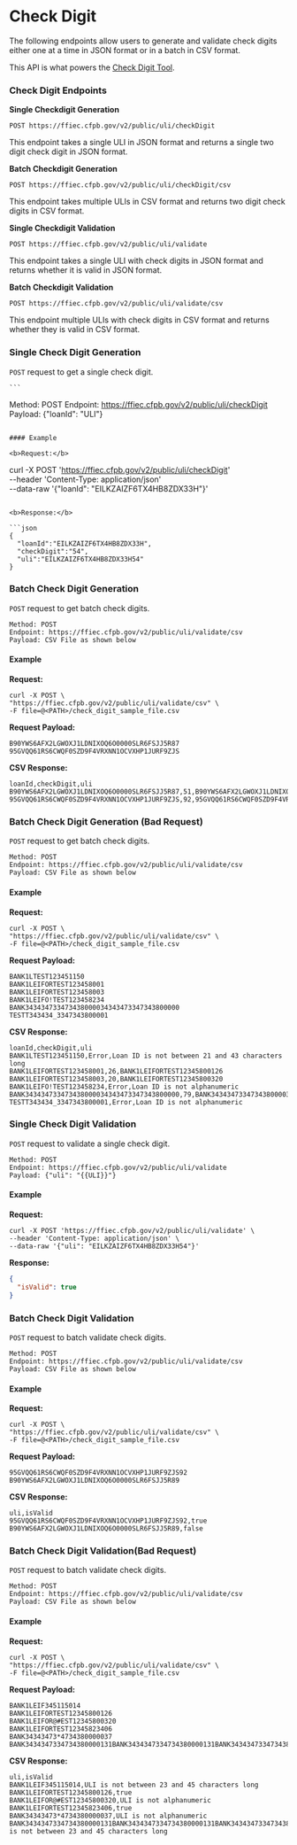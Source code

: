 # Check Digit

The following endpoints allow users to generate and validate check digits either one at a time in JSON format or in a batch in CSV format.

This API is what powers the [Check Digit Tool](https://ffiec.cfpb.gov/tools/check-digit).

### Check Digit Endpoints

__Single Checkdigit Generation__

`POST https://ffiec.cfpb.gov/v2/public/uli/checkDigit`

This endpoint takes a single ULI in JSON format and returns a single two digit check digit in JSON format. 

__Batch Checkdigit Generation__

`POST https://ffiec.cfpb.gov/v2/public/uli/checkDigit/csv`

This endpoint takes multiple ULIs in CSV format and returns two digit check digits in CSV format.

__Single Checkdigit Validation__

`POST https://ffiec.cfpb.gov/v2/public/uli/validate`

This endpoint takes a single ULI with check digits in JSON format and returns whether it is valid in JSON format. 

__Batch Checkdigit Validation__

`POST https://ffiec.cfpb.gov/v2/public/uli/validate/csv`

This endpoint multiple ULIs with check digits in CSV format and returns whether they is valid in CSV format.

### Single Check Digit Generation

  `POST` request to get a single check digit.
  
    ```
  Method: POST
  Endpoint: https://ffiec.cfpb.gov/v2/public/uli/checkDigit
  Payload: {"loanId": "ULI"}
  ```

  #### Example
  
  <b>Request:</b>

  ```
  curl -X POST 'https://ffiec.cfpb.gov/v2/public/uli/checkDigit' \
  --header 'Content-Type: application/json' \
  --data-raw '{"loanId": "EILKZAIZF6TX4HB8ZDX33H"}'
  ```

  <b>Response:</b>

  ```json
  {
    "loanId":"EILKZAIZF6TX4HB8ZDX33H",
    "checkDigit":"54",
    "uli":"EILKZAIZF6TX4HB8ZDX33H54"
  }
  ```

### Batch Check Digit Generation

  `POST` request to get batch check digits.

  ```
  Method: POST
  Endpoint: https://ffiec.cfpb.gov/v2/public/uli/validate/csv
  Payload: CSV File as shown below
  ```

  #### Example
  
  <b>Request:</b>

  ```
  curl -X POST \
  "https://ffiec.cfpb.gov/v2/public/uli/validate/csv" \
  -F file=@<PATH>/check_digit_sample_file.csv
  ```

  <b>Request Payload:</b>

  ```
  B90YWS6AFX2LGWOXJ1LDNIXOQ6O0000SLR6FSJJ5R87
  95GVQQ61RS6CWQF0SZD9F4VRXNN1OCVXHP1JURF9ZJS
  ```

  <b>CSV Response:</b>

  ```
  loanId,checkDigit,uli
  B90YWS6AFX2LGWOXJ1LDNIXOQ6O0000SLR6FSJJ5R87,51,B90YWS6AFX2LGWOXJ1LDNIXOQ6O0000SLR6FSJJ5R8751
  95GVQQ61RS6CWQF0SZD9F4VRXNN1OCVXHP1JURF9ZJS,92,95GVQQ61RS6CWQF0SZD9F4VRXNN1OCVXHP1JURF9ZJS92
  ```

### Batch Check Digit Generation (Bad Request)

  `POST` request to get batch check digits.

  ```
  Method: POST
  Endpoint: https://ffiec.cfpb.gov/v2/public/uli/validate/csv
  Payload: CSV File as shown below
  ```

  #### Example
  
  <b>Request:</b>

  ```
  curl -X POST \
  "https://ffiec.cfpb.gov/v2/public/uli/validate/csv" \
  -F file=@<PATH>/check_digit_sample_file.csv
  ```

  <b>Request Payload:</b>

  ```
  BANK1LTEST123451150
  BANK1LEIFORTEST123458001
  BANK1LEIFORTEST123458003
  BANK1LEIFO!TEST123458234
  BANK343434733473438000034343473347343800000
  TESTT343434_3347343800001
  ```

  <b>CSV Response:</b>

  ```
  loanId,checkDigit,uli
  BANK1LTEST123451150,Error,Loan ID is not between 21 and 43 characters long
  BANK1LEIFORTEST123458001,26,BANK1LEIFORTEST12345800126
  BANK1LEIFORTEST123458003,20,BANK1LEIFORTEST12345800320
  BANK1LEIFO!TEST123458234,Error,Loan ID is not alphanumeric
  BANK343434733473438000034343473347343800000,79,BANK34343473347343800003434347334734380000079
  TESTT343434_3347343800001,Error,Loan ID is not alphanumeric

  ```

### Single Check Digit Validation

  `POST` request to validate a single check digit.

  ```
  Method: POST
  Endpoint: https://ffiec.cfpb.gov/v2/public/uli/validate
  Payload: {"uli": "{{ULI}}"}
  ```

  #### Example
  
  <b>Request:</b>

  ```
  curl -X POST 'https://ffiec.cfpb.gov/v2/public/uli/validate' \
  --header 'Content-Type: application/json' \
  --data-raw '{"uli": "EILKZAIZF6TX4HB8ZDX33H54"}'
  ```

  <b>Response:</b>

  ```json
  {
    "isValid": true
  }
  ```

### Batch Check Digit Validation

  `POST` request to batch validate check digits.

  ```
  Method: POST
  Endpoint: https://ffiec.cfpb.gov/v2/public/uli/validate/csv
  Payload: CSV File as shown below
  ```

  #### Example
  
  <b>Request:</b>

  ```
  curl -X POST \
  "https://ffiec.cfpb.gov/v2/public/uli/validate/csv" \
  -F file=@<PATH>/check_digit_sample_file.csv
  ```
  
  <b>Request Payload:</b>

  ```
  95GVQQ61RS6CWQF0SZD9F4VRXNN1OCVXHP1JURF9ZJS92
  B90YWS6AFX2LGWOXJ1LDNIXOQ6O0000SLR6FSJJ5R89
  ```
  
  <b>CSV Response:</b>

  ```
  uli,isValid
  95GVQQ61RS6CWQF0SZD9F4VRXNN1OCVXHP1JURF9ZJS92,true
  B90YWS6AFX2LGWOXJ1LDNIXOQ6O0000SLR6FSJJ5R89,false
  ```

### Batch Check Digit Validation(Bad Request)

  `POST` request to batch validate check digits.

  ```
  Method: POST
  Endpoint: https://ffiec.cfpb.gov/v2/public/uli/validate/csv
  Payload: CSV File as shown below
  ```

  #### Example
  
  <b>Request:</b>

  ```
  curl -X POST \
  "https://ffiec.cfpb.gov/v2/public/uli/validate/csv" \
  -F file=@<PATH>/check_digit_sample_file.csv
  ```
  
  <b>Request Payload:</b>

  ```
  BANK1LEIF345115014
  BANK1LEIFORTEST12345800126
  BANK1LEIFOR@#EST12345800320
  BANK1LEIFORTEST12345823406
  BANK34343473*4734380000037
  BANK3434347334734380000131BANK3434347334734380000131BANK3434347334734380000131
  ```
  
  <b>CSV Response:</b>

  ```
  uli,isValid
  BANK1LEIF345115014,ULI is not between 23 and 45 characters long
  BANK1LEIFORTEST12345800126,true
  BANK1LEIFOR@#EST12345800320,ULI is not alphanumeric
  BANK1LEIFORTEST12345823406,true
  BANK34343473*4734380000037,ULI is not alphanumeric
  BANK3434347334734380000131BANK3434347334734380000131BANK3434347334734380000131,ULI is not between 23 and 45 characters long  
  ```